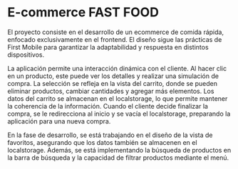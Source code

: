 # E-commerce FAST FOOD
El proyecto consiste en el desarrollo de un ecommerce de comida rápida, enfocado exclusivamente en el frontend. El diseño sigue las prácticas de First Mobile para garantizar la adaptabilidad y respuesta en distintos dispositivos.

La aplicación permite una interacción dinámica con el cliente. Al hacer clic en un producto, este puede ver los detalles y realizar una simulación de compra. La selección se refleja en la vista del carrito, donde se pueden eliminar productos, cambiar cantidades y agregar más elementos. Los datos del carrito se almacenan en el localstorage, lo que permite mantener la coherencia de la información. Cuando el cliente decide finalizar la compra, se le redirecciona al inicio y se vacía el localstorage, preparando la aplicación para una nueva compra.

En la fase de desarrollo, se está trabajando en el diseño de la vista de favoritos, asegurando que los datos también se almacenen en el localstorage. Además, se está implementando la búsqueda de productos en la barra de búsqueda y la capacidad de filtrar productos mediante el menú.
